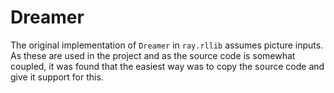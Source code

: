 # Dreamer

The original implementation of `Dreamer` in `ray.rllib` assumes picture inputs. As these are used in the project and as the source code is somewhat coupled, it was found that the easiest way was to copy the source code and give it support for this.